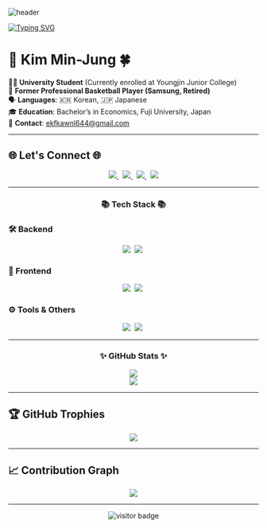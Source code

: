 ![header](https://capsule-render.vercel.app/api?type=waving&color=6994CDEE&text=&animation=twinkling&height=100)

[![Typing SVG](https://readme-typing-svg.demolab.com?font=Alkatra&weight=500&size=45&duration=3500&pause=3&color=6994CDEE&center=false&vCenter=false&multiline=true&repeat=true&width=1000&height=100&lines=Welcome+to+Min-Jung's+GitHub!🐼👋)](https://git.io/typing-svg)

# 🐇 Kim Min-Jung 🍀

👨‍🎓 **University Student** (Currently enrolled at Youngjin Junior College) <br>
🏀 **Former Professional Basketball Player (Samsung, Retired)** <br>
🗣️ **Languages**: 🇰🇷 Korean, 🇯🇵 Japanese <br>
🎓 **Education**: Bachelor’s in Economics, Fuji University, Japan <br>
📧 **Contact**: [ekfkawnl644@gmail.com](mailto:ekfkawnl644@gmail.com) <br>

---

## 🌐 Let's Connect 🌐
<p align="center">
  <a href="https://github.com/mj99k14">
    <img src="https://img.shields.io/badge/GitHub-181717?style=flat-square&logo=github&logoColor=white"/>
  </a>&nbsp;
  <a href="https://www.instagram.com/minjung_K13/">
    <img src="https://img.shields.io/badge/Instagram-E4405F?style=flat-square&logo=Instagram&logoColor=white"/>
  </a>&nbsp;
  <a href="mailto:ekfkawnl644@gmail.com">
    <img src="https://img.shields.io/badge/Gmail-d14836?style=flat-square&logo=Gmail&logoColor=white"/>
  </a>&nbsp;
  <a href="https://zenn.dev/kmj13">
    <img src="https://img.shields.io/badge/Zenn-3EA8FF?style=flat-square&logo=zenn&logoColor=white"/>
  </a>
</p>

---

<h3 align="center">📚 Tech Stack 📚</h3>

### 🛠️ Backend
<p align="center">
  <img src="https://img.shields.io/badge/Node.js-339933?style=flat-square&logo=Node.js&logoColor=white"/>&nbsp;
  <img src="https://img.shields.io/badge/PHP-777BB4?style=flat-square&logo=PHP&logoColor=white"/>&nbsp;
</p>

### 🎨 Frontend
<p align="center">
  <img src="https://img.shields.io/badge/HTML5-E34F26?style=flat-square&logo=HTML5&logoColor=white"/>&nbsp;
  <img src="https://img.shields.io/badge/Vue.js-4FC08D?style=flat-square&logo=Vue.js&logoColor=white"/>&nbsp;
</p>

### ⚙️ Tools & Others
<p align="center">
  <img src="https://img.shields.io/badge/Java-007396?style=flat-square&logo=Java&logoColor=white"/>&nbsp;
  <img src="https://img.shields.io/badge/Python-3766AB?style=flat-square&logo=Python&logoColor=white"/>&nbsp;
</p>

---

<h3 align="center">✨ GitHub Stats ✨</h3>
<p align="center">
  <img src="https://github-readme-stats.vercel.app/api?username=mj99k14&show_icons=true&theme=radical&hide_border=true&count_private=true&include_all_commits=true"/><br/>
  <img src="https://github-readme-stats.vercel.app/api/top-langs/?username=mj99k14&layout=compact&theme=radical&hide_border=true"/>
</p>

---

## 🏆 GitHub Trophies
<p align="center">
  <img src="https://github-profile-trophy.vercel.app/?username=mj99k14&theme=radical&no-bg=true&no-frame=true"/>
</p>

---

## 📈 Contribution Graph
<p align="center">
  <img src="https://github-activity-graph.vercel.app/graph?username=mj99k14&theme=github-dark"/>
</p>

---

<p align="center">
  <img src="https://komarev.com/ghpvc/?username=mj99k14&style=flat-square&color=blue" alt="visitor badge"/>
</p>
